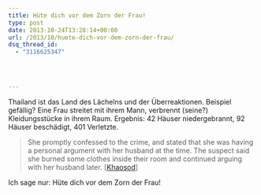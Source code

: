 ```yaml
---
title: Hüte dich vor dem Zorn der Frau!
type: post
date: 2013-10-24T13:28:14+00:00
url: /2013/10/huete-dich-vor-dem-zorn-der-frau/
dsq_thread_id:
  - "3116625347"




---
```

Thailand ist das Land des Lächelns und der Überreaktionen. Beispiel gefällig? Eine Frau streitet mit ihrem Mann, verbrennt (seine?) Kleidungsstücke in ihrem Raum. Ergebnis: 42 Häuser niedergebrannt, 92 Häuser beschädigt, 401 Verletzte.

> She promptly confessed to the crime, and stated that she was having a personal argument with her husband at the time. The suspect said she burned some clothes inside their room and continued arguing with her husband later. [[Khaosod][1]]

Ich sage nur: Hüte dich vor dem Zorn der Frau!

 [1]: http://www.khaosod.co.th/en/view_newsonline.php?newsid=TVRNNE1qUXlPRFUyTUE9PQ==&sectionid=TURRd01BPT0=
